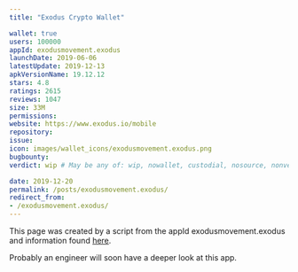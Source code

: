 ```yaml
---
title: "Exodus Crypto Wallet"

wallet: true
users: 100000
appId: exodusmovement.exodus
launchDate: 2019-06-06
latestUpdate: 2019-12-13
apkVersionName: 19.12.12
stars: 4.8
ratings: 2615
reviews: 1047
size: 33M
permissions:
website: https://www.exodus.io/mobile
repository:
issue:
icon: images/wallet_icons/exodusmovement.exodus.png
bugbounty:
verdict: wip # May be any of: wip, nowallet, custodial, nosource, nonverifiable, verifiable, bounty, cert1, cert2, cert3

date: 2019-12-20
permalink: /posts/exodusmovement.exodus/
redirect_from:
- /exodusmovement.exodus/
---
```


This page was created by a script from the appId exodusmovement.exodus and information found
[here](https://play.google.com/store/apps/details?id=exodusmovement.exodus).

Probably an engineer will soon have a deeper look at this app.